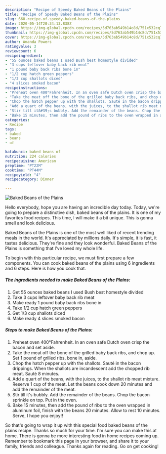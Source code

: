 ```yaml
---
description: "Recipe of Speedy Baked Beans of the Plains"
title: "Recipe of Speedy Baked Beans of the Plains"
slug: 668-recipe-of-speedy-baked-beans-of-the-plains
date: 2020-05-14T20:34:13.838Z
image: https://img-global.cpcdn.com/recipes/5d763ab549b14c8d/751x532cq70/baked-beans-of-the-plains-recipe-main-photo.jpg
thumbnail: https://img-global.cpcdn.com/recipes/5d763ab549b14c8d/751x532cq70/baked-beans-of-the-plains-recipe-main-photo.jpg
cover: https://img-global.cpcdn.com/recipes/5d763ab549b14c8d/751x532cq70/baked-beans-of-the-plains-recipe-main-photo.jpg
author: Amanda Powers
ratingvalue: 3
reviewcount: 6
recipeingredient:
- "55 ounces baked beans I used Bush best homestyle divided"
- "3 cups leftover baby back rib meat"
- "1 pound baby back ribs bone in"
- "1/2 cup hatch green peppers"
- "1/3 cup shallots diced"
- "4 slices smoked bacon"
recipeinstructions:
- "Preheat oven 400°Fahrenheit. In an oven safe Dutch oven crisp the bacon and set aside."
- "Take the meat off the bone of the grilled baby back ribs, and chop up. Set 1 pound of grilled ribs, bone in, aside."
- "Chop the hatch pepper up with the shallots. Sauté in the bacon drippings. When the shallots are incandescent add the chopped rib meat. Sauté 8 minutes."
- "Add a quart of the beans, with the juices, to the shallot rib meat mixture. Reserve 1 cup of the meat. Let the beans cook down 20 minutes and add the remainder of the meat."
- "Stir till it&#39;s bubbly. Add the remainder of the beans. Chop the bacon sprinkle on top. Put in the oven."
- "Bake 15 minutes, then add the pound of ribs to the oven wrapped in aluminum foil, finish with the beans 20 minutes. Allow to rest 10 minutes. Serve, I hope you enjoy!!"
categories:
- Recipe
tags:
- baked
- beans
- of

katakunci: baked beans of 
nutrition: 224 calories
recipecuisine: American
preptime: "PT22M"
cooktime: "PT44M"
recipeyield: "4"
recipecategory: Dinner

---
```



![Baked Beans of the Plains](https://img-global.cpcdn.com/recipes/5d763ab549b14c8d/751x532cq70/baked-beans-of-the-plains-recipe-main-photo.jpg)

Hello everybody, hope you are having an incredible day today. Today, we're going to prepare a distinctive dish, baked beans of the plains. It is one of my favorites food recipes. This time, I will make it a bit unique. This is gonna smell and look delicious.



Baked Beans of the Plains is one of the most well liked of recent trending meals in the world. It's appreciated by millions daily. It's simple, it is fast, it tastes delicious. They're fine and they look wonderful. Baked Beans of the Plains is something that I've loved my whole life.


To begin with this particular recipe, we must first prepare a few components. You can cook baked beans of the plains using 6 ingredients and 6 steps. Here is how you cook that.

<!--inarticleads1-->

##### The ingredients needed to make Baked Beans of the Plains:

1. Get 55 ounces baked beans I used Bush best homestyle divided
1. Take 3 cups leftover baby back rib meat
1. Make ready 1 pound baby back ribs bone in
1. Take 1/2 cup hatch green peppers
1. Get 1/3 cup shallots diced
1. Make ready 4 slices smoked bacon




<!--inarticleads2-->

##### Steps to make Baked Beans of the Plains:

1. Preheat oven 400°Fahrenheit. In an oven safe Dutch oven crisp the bacon and set aside.
1. Take the meat off the bone of the grilled baby back ribs, and chop up. Set 1 pound of grilled ribs, bone in, aside.
1. Chop the hatch pepper up with the shallots. Sauté in the bacon drippings. When the shallots are incandescent add the chopped rib meat. Sauté 8 minutes.
1. Add a quart of the beans, with the juices, to the shallot rib meat mixture. Reserve 1 cup of the meat. Let the beans cook down 20 minutes and add the remainder of the meat.
1. Stir till it&#39;s bubbly. Add the remainder of the beans. Chop the bacon sprinkle on top. Put in the oven.
1. Bake 15 minutes, then add the pound of ribs to the oven wrapped in aluminum foil, finish with the beans 20 minutes. Allow to rest 10 minutes. Serve, I hope you enjoy!!




So that's going to wrap it up with this special food baked beans of the plains recipe. Thanks so much for your time. I'm sure you can make this at home. There is gonna be more interesting food in home recipes coming up. Remember to bookmark this page in your browser, and share it to your family, friends and colleague. Thanks again for reading. Go on get cooking!
